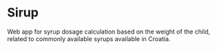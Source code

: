 # Sirup
Web app for syrup dosage calculation based on the weight of the child, related to commonly available syrups available
in Croatia.